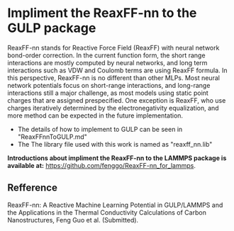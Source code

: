 # Impliment the ReaxFF-nn to the GULP package

ReaxFF-nn stands for Reactive Force Field (ReaxFF) with neural network bond-order correction. In the current function form, the short range interactions are mostly computed by neural networks, and long term interactions such as VDW and Coulomb terms are using ReaxFF formula. In this perspective, ReaxFF-nn is no different than other MLPs. Most neural network potentials focus on short-range interactions, and long-range interactions still a major challenge, as most models using static point charges that are assigned prespecified. One exception is ReaxFF, who use charges iteratively determined by the electronegativity equalization, and more method can be expected in the future implementation.

* The details of how to implement to GULP can be seen in "ReaxFFnnToGULP.md"
* The The library file used with this work is named as "reaxff_nn.lib"

**Introductions about impliment the ReaxFF-nn to the LAMMPS package is available at:**
https://github.com/fenggo/ReaxFF-nn_for_lammps.

## Refference

ReaxFF-nn: A Reactive Machine Learning Potential in GULP/LAMMPS and the Applications in the Thermal Conductivity Calculations of Carbon Nanostructures, Feng Guo et al. (Submitted).


